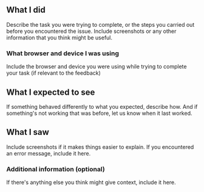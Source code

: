 <!--

# Title Line Templates:

Feature Request - [Name the feature you'd like added]

Bug - [A brief statement describing what's wrong]

Use a title line as the title of your issue, then delete these lines.

-->

## What I did

Describe the task you were trying to complete, or the steps you carried out before
you encountered the issue. Include screenshots or any other information that you think might be useful.

### What browser and device I was using

Include the browser and device you were using while trying to complete your task (if relevant to the feedback)

## What I expected to see

If something behaved differently to what you expected, describe how. And if
something's not working that was before, let us know when it last worked.

## What I saw

Include screenshots if it makes things easier to explain. If you encountered
an error message, include it here.

### Additional information (optional)

If there's anything else you think might give context, include it here.
